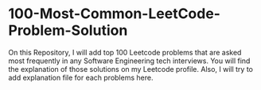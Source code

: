 # 100-Most-Common-LeetCode-Problem-Solution
On this Repository, I will add top 100 Leetcode problems that are asked most frequently in any Software Engineering tech interviews. You will find the explanation of those solutions on my Leetcode profile. Also, I will try to add explanation file for each problems here.
